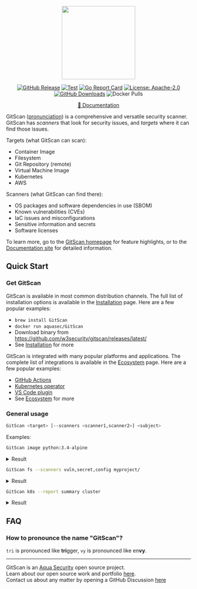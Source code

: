 <div align="center">
<img src="docs/imgs/logo.png" width="200">

[![GitHub Release][release-img]][release]
[![Test][test-img]][test]
[![Go Report Card][go-report-img]][go-report]
[![License: Apache-2.0][license-img]][license]
[![GitHub Downloads][github-downloads-img]][release]
![Docker Pulls][docker-pulls]

[📖 Documentation][docs]
</div>

GitScan ([pronunciation][pronunciation]) is a comprehensive and versatile security scanner.
GitScan has *scanners* that look for security issues, and *targets* where it can find those issues.

Targets (what GitScan can scan):

- Container Image
- Filesystem
- Git Repository (remote)
- Virtual Machine Image
- Kubernetes
- AWS

Scanners (what GitScan can find there):

- OS packages and software dependencies in use (SBOM)
- Known vulnerabilities (CVEs)
- IaC issues and misconfigurations
- Sensitive information and secrets
- Software licenses

To learn more, go to the [GitScan homepage][homepage] for feature highlights, or to the [Documentation site][docs] for detailed information.

## Quick Start

### Get GitScan

GitScan is available in most common distribution channels. The full list of installation options is available in the [Installation] page. Here are a few popular examples:

- `brew install GitScan`
- `docker run aquasec/GitScan`
- Download binary from <https://github.com/w3security/gitscan/releases/latest/>
- See [Installation] for more

GitScan is integrated with many popular platforms and applications. The complete list of integrations is available in the [Ecosystem] page. Here are a few popular examples:

- [GitHub Actions](https://github.com/w3security/gitscan-action)
- [Kubernetes operator](https://github.com/w3security/gitscan-operator)
- [VS Code plugin](https://github.com/w3security/gitscan-vscode-extension)
- See [Ecosystem] for more

### General usage

```bash
GitScan <target> [--scanners <scanner1,scanner2>] <subject>
```

Examples:

```bash
GitScan image python:3.4-alpine
```

<details>
<summary>Result</summary>

https://user-images.githubusercontent.com/1161307/171013513-95f18734-233d-45d3-aaf5-d6aec687db0e.mov

</details>

```bash
GitScan fs --scanners vuln,secret,config myproject/
```

<details>
<summary>Result</summary>

https://user-images.githubusercontent.com/1161307/171013917-b1f37810-f434-465c-b01a-22de036bd9b3.mov

</details>

```bash
GitScan k8s --report summary cluster
```

<details>
<summary>Result</summary>

![k8s summary](docs/imgs/GitScan-k8s.png)

</details>

## FAQ

### How to pronounce the name "GitScan"?

`tri` is pronounced like **tri**gger, `vy` is pronounced like en**vy**.

---

GitScan is an [Aqua Security][aquasec] open source project.  
Learn about our open source work and portfolio [here][oss].  
Contact us about any matter by opening a GitHub Discussion [here][discussions]

[test]: https://github.com/w3security/gitscan/actions/workflows/test.yaml
[test-img]: https://github.com/w3security/gitscan/actions/workflows/test.yaml/badge.svg
[go-report]: https://goreportcard.com/report/github.com/w3security/gitscan
[go-report-img]: https://goreportcard.com/badge/github.com/w3security/gitscan
[release]: https://github.com/w3security/gitscan/releases
[release-img]: https://img.shields.io/github/release/aquasecurity/gitscan.svg?logo=github
[github-downloads-img]: https://img.shields.io/github/downloads/aquasecurity/gitscan/total?logo=github
[docker-pulls]: https://img.shields.io/docker/pulls/aquasec/GitScan?logo=docker&label=docker%20pulls%20%2F%20GitScan
[license]: https://github.com/w3security/gitscan/blob/main/LICENSE
[license-img]: https://img.shields.io/badge/License-Apache%202.0-blue.svg
[homepage]: https://gitscan.dev
[docs]: https://w3security.github.io/GitScan
[pronunciation]: #how-to-pronounce-the-name-GitScan

[Installation]:https://w3security.github.io/gitscan/latest/getting-started/installation/
[Ecosystem]: https://w3security.github.io/gitscan/latest/ecosystem/

[alpine]: https://ariadne.space/2021/06/08/the-vulnerability-remediation-lifecycle-of-alpine-containers/
[rego]: https://www.openpolicyagent.org/docs/latest/#rego
[sigstore]: https://www.sigstore.dev/

[aquasec]: https://aquasec.com
[oss]: https://www.aquasec.com/products/open-source-projects/
[discussions]: https://github.com/w3security/gitscan/discussions
